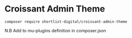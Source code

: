 # Croissant Admin Theme

`composer require shortlist-digital/croissant-admin-theme`

N.B Add to mu-plugins definition in composer.json
